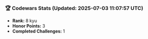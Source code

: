 ### 🏆 Codewars Stats (Updated: 2025-07-03 11:07:57 UTC)

- **Rank:** 8 kyu
- **Honor Points:** 3
- **Completed Challenges:** 1
